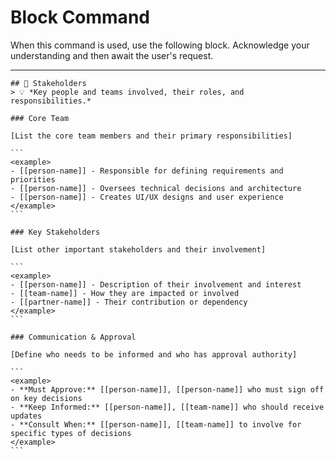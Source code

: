 # Block Command

When this command is used, use the following block. Acknowledge your understanding and then await the user's request.

---

``````````
## 👥 Stakeholders
> 💡 *Key people and teams involved, their roles, and responsibilities.*

### Core Team

[List the core team members and their primary responsibilities]

```
<example>
- [[person-name]] - Responsible for defining requirements and priorities
- [[person-name]] - Oversees technical decisions and architecture
- [[person-name]] - Creates UI/UX designs and user experience
</example>
```

### Key Stakeholders

[List other important stakeholders and their involvement]

```
<example>
- [[person-name]] - Description of their involvement and interest
- [[team-name]] - How they are impacted or involved
- [[partner-name]] - Their contribution or dependency
</example>
```

### Communication & Approval

[Define who needs to be informed and who has approval authority]

```
<example>
- **Must Approve:** [[person-name]], [[person-name]] who must sign off on key decisions
- **Keep Informed:** [[person-name]], [[team-name]] who should receive updates
- **Consult When:** [[person-name]], [[team-name]] to involve for specific types of decisions
</example>
```
``````````
